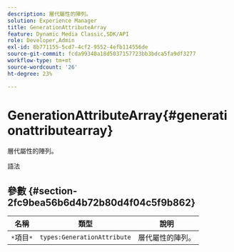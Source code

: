 ```yaml
---
description: 層代屬性的陣列。
solution: Experience Manager
title: GenerationAttributeArray
feature: Dynamic Media Classic,SDK/API
role: Developer,Admin
exl-id: 8b771155-5cd7-4cf2-9552-4efb114556de
source-git-commit: fcda99340a18d5037157723bb3bdca5fa9df3277
workflow-type: tm+mt
source-wordcount: '26'
ht-degree: 23%

---
```


# GenerationAttributeArray{#generationattributearray}

層代屬性的陣列。

語法

## 參數 {#section-2fc9bea56b6d4b72b80d4f04c5f9b862}

| 名稱 | 類型 | 說明 |
|---|---|---|
| `*`項目`*` | `types:GenerationAttribute` | 層代屬性的陣列。 |
